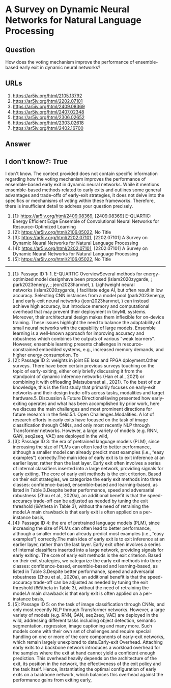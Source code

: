 # A Survey on Dynamic Neural Networks for Natural Language Processing

## Question

How does the voting mechanism improve the performance of ensemble-based early exit in dynamic neural networks?

## URLs

1. https://ar5iv.org/html/2105.13792
2. https://ar5iv.org/html/2202.07101
3. https://ar5iv.org/html/2409.08369
4. https://ar5iv.org/html/2407.02348
5. https://ar5iv.org/html/2306.02652
6. https://ar5iv.org/html/2303.02618
7. https://ar5iv.org/html/2402.16700

## Answer

## I don't know?: True

I don't know. The context provided does not contain specific information regarding how the voting mechanism improves the performance of ensemble-based early exit in dynamic neural networks. While it mentions ensemble-based methods related to early exits and outlines some general advantages and trade-offs of early-exit strategies, it does not delve into the specifics or mechanisms of voting within these frameworks. Therefore, there is insufficient detail to address your question precisely.

1. [1]:  https://ar5iv.org/html/2409.08369, [2409.08369] E-QUARTIC: Energy Efficient Edge Ensemble of Convolutional Neural Networks for Resource-Optimized Learning
2. [2]:  https://ar5iv.org/html/2106.05022, No Title
3. [3]:  https://ar5iv.org/html/2202.07101, [2202.07101] A Survey on Dynamic Neural Networks for Natural Language Processing
4. [4]:  https://ar5iv.org/html/2202.07101, [2202.07101] A Survey on Dynamic Neural Networks for Natural Language Processing
5. [5]:  https://ar5iv.org/html/2106.05022, No Title
---
1. [1]:  Passage ID 1: 1. E-QUARTIC OverviewSeveral methods for energy-optimized model designhave been proposed (islam2020zygarde, ; park2023energy, ; jeon2023harvnet, ). Lightweight neural networks (islam2020zygarde, ) facilitate edge AI, but often result in low accuracy. Selecting CNN instances from a model pool (park2023energy, ) and early-exit neural networks (jeon2023harvnet, ) can instead achieve high accuracy, but introduce memory and computational overhead that may prevent their deployment in tinyML systems. Moreover, their architectural design makes them inflexible for on-device training. These issues highlight the need to balance the adaptability of small neural networks with the capability of large models. Ensemble learning is a well-known approach for improving accuracy and robustness which combines the outputs of various ”weak learners”. However, ensemble learning presents challenges in resource-constrained embedded systems, e.g., increased memory demands, and higher energy consumption. To
2. [2]:  Passage ID 2: weights in joint EE loss and FPGA dployment.Other surveys. There have been certain previous surveys touching on the topic of early-exiting, either only briefly discussing it from the standpoint of dynamic inference networks (Han et al., 2021) or combining it with offloading (Matsubaraet al., 2021). To the best of our knowledge, this is the first study that primarily focuses on early-exit networks and their design trade-offs across tasks, modalities and target hardware.5. Discussion & Future DirectionsHaving presented how early-exiting operates and what has been accomplished by prior work, here we discuss the main challenges and most prominent directions for future research in the field.5.1. Open Challenges.Modalities. A lot of research efforts in early exits have focused on the task of image classification through CNNs, and only most recently NLP through Transformer networks. However, a large variety of models (e.g. RNN, GAN, seq2seq, VAE) are deployed in the wild,
3. [3]:  Passage ID 3: the era of pretrained language models (PLM), since increasing the size of PLMs can often lead to better performance, although a smaller model can already predict most examples (i.e., “easy examples”) correctly.The main idea of early exit is to exit inference at an earlier layer, rather than the last layer. Early exit often involves a series of internal classifiers inserted into a large network, providing signals for early exiting. The core of early exit methods is the exit criterion. Based on their exit strategies, we categorize the early exit methods into three classes: confidence-based, ensemble-based and learning-based, as listed in Table 3.Despite better performance, speed and adversarial robustness (Zhou et al., 2020a), an additional benefit is that the speed-accuracy trade-off can be adjusted as needed by tuning the exit threshold (θ𝜃\theta in Table 3), without the need of retraining the model.A main drawback is that early exit is often applied on a per-instance basis,
4. [4]:  Passage ID 4: the era of pretrained language models (PLM), since increasing the size of PLMs can often lead to better performance, although a smaller model can already predict most examples (i.e., “easy examples”) correctly.The main idea of early exit is to exit inference at an earlier layer, rather than the last layer. Early exit often involves a series of internal classifiers inserted into a large network, providing signals for early exiting. The core of early exit methods is the exit criterion. Based on their exit strategies, we categorize the early exit methods into three classes: confidence-based, ensemble-based and learning-based, as listed in Table 3.Despite better performance, speed and adversarial robustness (Zhou et al., 2020a), an additional benefit is that the speed-accuracy trade-off can be adjusted as needed by tuning the exit threshold (θ𝜃\theta in Table 3), without the need of retraining the model.A main drawback is that early exit is often applied on a per-instance basis,
5. [5]:  Passage ID 5: on the task of image classification through CNNs, and only most recently NLP through Transformer networks. However, a large variety of models (e.g. RNN, GAN, seq2seq, VAE) are deployed in the wild, addressing different tasks including object detection, semantic segmentation, regression, image captioning and many more. Such models come with their own set of challenges and require special handling on one or more of the core components of early-exit networks, which remain largely unexplored to date.Early-exit Overhead. Attaching early exits to a backbone network introduces a workload overhead for the samples where the exit at hand cannot yield a confident enough prediction. This overhead heavily depends on the architecture of the exit, its position in the network, the effectiveness of the exit policy and the task itself. Hence, instantiating the optimal configuration of early exits on a backbone network, which balances this overhead against the performance gains from exiting early,